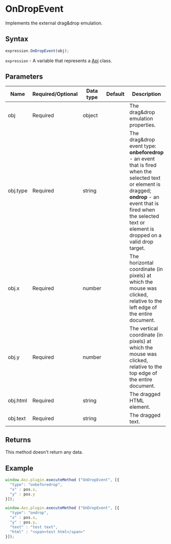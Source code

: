# OnDropEvent

Implements the external drag&drop emulation.

## Syntax

```javascript
expression.OnDropEvent(obj);
```

`expression` - A variable that represents a [Api](Methods.md) class.

## Parameters

| **Name** | **Required/Optional** | **Data type** | **Default** | **Description** |
| ------------- | ------------- | ------------- | ------------- | ------------- |
| obj | Required | object |  | The drag&drop emulation properties. |
| obj.type | Required | string |  | The drag&drop event type: **onbeforedrop** - an event that is fired when the selected text or element is dragged; **ondrop** - an event that is fired when the selected text or element is dropped on a valid drop target. |
| obj.x | Required | number |  | The horizontal coordinate (in pixels) at which the mouse was clicked, relative to the left edge of the entire document. |
| obj.y | Required | number |  | The vertical coordinate (in pixels) at which the mouse was clicked, relative to the top edge of the entire document. |
| obj.html | Required | string |  | The dragged HTML element. |
| obj.text | Required | string |  | The dragged text. |

## Returns

This method doesn't return any data.

## Example

```javascript
window.Asc.plugin.executeMethod ("OnDropEvent", [{
  "type": "onbeforedrop",
  "x" : pos.x,
  "y" : pos.y
}]);

window.Asc.plugin.executeMethod ("OnDropEvent", [{
  "type": "ondrop",
  "x" : pos.x,
  "y" : pos.y,
  "text" : "test text",
  "html" : "<span>test html</span>"
}]);
```

